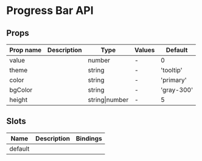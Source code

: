 # Progress Bar API

## Props

| Prop name | Description | Type           | Values | Default    |
| --------- | ----------- | -------------- | ------ | ---------- |
| value     |             | number         | -      | 0          |
| theme     |             | string         | -      | 'tooltip'  |
| color     |             | string         | -      | 'primary'  |
| bgColor   |             | string         | -      | 'gray-300' |
| height    |             | string\|number | -      | 5          |

## Slots

| Name    | Description | Bindings |
| ------- | ----------- | -------- |
| default |             |          |

